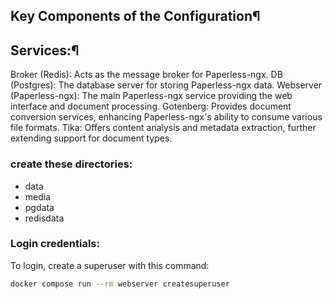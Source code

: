 ## Key Components of the Configuration¶

## Services:¶

Broker (Redis): Acts as the message broker for Paperless-ngx.
DB (Postgres): The database server for storing Paperless-ngx data.
Webserver (Paperless-ngx): The main Paperless-ngx service providing the web interface and document processing.
Gotenberg: Provides document conversion services, enhancing Paperless-ngx's ability to consume various file formats.
Tika: Offers content analysis and metadata extraction, further extending support for document types.


### create these directories:
* data
* media
* pgdata
* redisdata

### Login credentials:
To login, create a superuser with this command:
```bash
docker compose run --rm webserver createsuperuser
```

